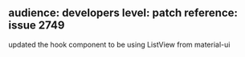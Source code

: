 audience: developers
level: patch
reference: issue 2749
---
updated the hook component to be using ListView from material-ui
